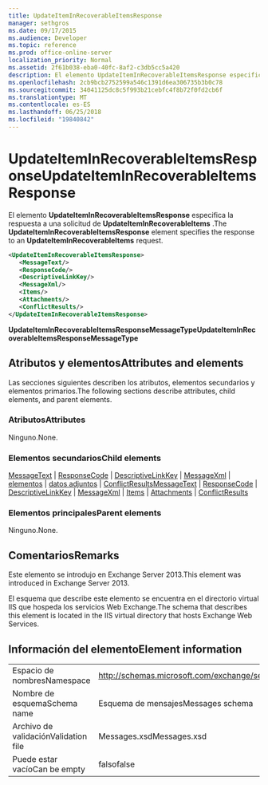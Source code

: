 ```yaml
---
title: UpdateItemInRecoverableItemsResponse
manager: sethgros
ms.date: 09/17/2015
ms.audience: Developer
ms.topic: reference
ms.prod: office-online-server
localization_priority: Normal
ms.assetid: 2f61b038-eba0-40fc-8af2-c3db5cc5a420
description: El elemento UpdateItemInRecoverableItemsResponse especifica la respuesta a una solicitud de UpdateItemInRecoverableItems.
ms.openlocfilehash: 2cb9bcb2752599a546c1391d6ea306735b3b0c78
ms.sourcegitcommit: 34041125dc8c5f993b21cebfc4f8b72f0fd2cb6f
ms.translationtype: MT
ms.contentlocale: es-ES
ms.lasthandoff: 06/25/2018
ms.locfileid: "19840842"
---
```

# <a name="updateiteminrecoverableitemsresponse"></a><span data-ttu-id="f3925-103">UpdateItemInRecoverableItemsResponse</span><span class="sxs-lookup"><span data-stu-id="f3925-103">UpdateItemInRecoverableItemsResponse</span></span>

<span data-ttu-id="f3925-104">El elemento **UpdateItemInRecoverableItemsResponse** especifica la respuesta a una solicitud de **UpdateItemInRecoverableItems** .</span><span class="sxs-lookup"><span data-stu-id="f3925-104">The **UpdateItemInRecoverableItemsResponse** element specifies the response to an **UpdateItemInRecoverableItems** request.</span></span> 
  
```XML
<UpdateItemInRecoverableItemsResponse>
   <MessageText/>
   <ResponseCode/>
   <DescriptiveLinkKey/>
   <MessageXml/>
   <Items/>
   <Attachments/>
   <ConflictResults/>
</UpdateItemInRecoverableItemsResponse>
```

 <span data-ttu-id="f3925-105">**UpdateItemInRecoverableItemsResponseMessageType**</span><span class="sxs-lookup"><span data-stu-id="f3925-105">**UpdateItemInRecoverableItemsResponseMessageType**</span></span>
## <a name="attributes-and-elements"></a><span data-ttu-id="f3925-106">Atributos y elementos</span><span class="sxs-lookup"><span data-stu-id="f3925-106">Attributes and elements</span></span>

<span data-ttu-id="f3925-107">Las secciones siguientes describen los atributos, elementos secundarios y elementos primarios.</span><span class="sxs-lookup"><span data-stu-id="f3925-107">The following sections describe attributes, child elements, and parent elements.</span></span>
  
### <a name="attributes"></a><span data-ttu-id="f3925-108">Atributos</span><span class="sxs-lookup"><span data-stu-id="f3925-108">Attributes</span></span>

<span data-ttu-id="f3925-109">Ninguno.</span><span class="sxs-lookup"><span data-stu-id="f3925-109">None.</span></span>
  
### <a name="child-elements"></a><span data-ttu-id="f3925-110">Elementos secundarios</span><span class="sxs-lookup"><span data-stu-id="f3925-110">Child elements</span></span>

<span data-ttu-id="f3925-111">[MessageText](messagetext.md) | [ResponseCode](responsecode.md) | [DescriptiveLinkKey](descriptivelinkkey.md) | [MessageXml](messagexml.md) | [elementos](items.md) | [datos adjuntos](attachments-ex15websvcsotherref.md) | [ConflictResults](conflictresults.md)</span><span class="sxs-lookup"><span data-stu-id="f3925-111">[MessageText](messagetext.md) | [ResponseCode](responsecode.md) | [DescriptiveLinkKey](descriptivelinkkey.md) | [MessageXml](messagexml.md) | [Items](items.md) | [Attachments](attachments-ex15websvcsotherref.md) | [ConflictResults](conflictresults.md)</span></span>
  
### <a name="parent-elements"></a><span data-ttu-id="f3925-112">Elementos principales</span><span class="sxs-lookup"><span data-stu-id="f3925-112">Parent elements</span></span>

<span data-ttu-id="f3925-113">Ninguno.</span><span class="sxs-lookup"><span data-stu-id="f3925-113">None.</span></span>
  
## <a name="remarks"></a><span data-ttu-id="f3925-114">Comentarios</span><span class="sxs-lookup"><span data-stu-id="f3925-114">Remarks</span></span>

<span data-ttu-id="f3925-115">Este elemento se introdujo en Exchange Server 2013.</span><span class="sxs-lookup"><span data-stu-id="f3925-115">This element was introduced in Exchange Server 2013.</span></span>
  
<span data-ttu-id="f3925-116">El esquema que describe este elemento se encuentra en el directorio virtual IIS que hospeda los servicios Web Exchange.</span><span class="sxs-lookup"><span data-stu-id="f3925-116">The schema that describes this element is located in the IIS virtual directory that hosts Exchange Web Services.</span></span>
  
## <a name="element-information"></a><span data-ttu-id="f3925-117">Información del elemento</span><span class="sxs-lookup"><span data-stu-id="f3925-117">Element information</span></span>

|||
|:-----|:-----|
|<span data-ttu-id="f3925-118">Espacio de nombres</span><span class="sxs-lookup"><span data-stu-id="f3925-118">Namespace</span></span>  <br/> |http://schemas.microsoft.com/exchange/services/2006/messages  <br/> |
|<span data-ttu-id="f3925-119">Nombre de esquema</span><span class="sxs-lookup"><span data-stu-id="f3925-119">Schema name</span></span>  <br/> |<span data-ttu-id="f3925-120">Esquema de mensajes</span><span class="sxs-lookup"><span data-stu-id="f3925-120">Messages schema</span></span>  <br/> |
|<span data-ttu-id="f3925-121">Archivo de validación</span><span class="sxs-lookup"><span data-stu-id="f3925-121">Validation file</span></span>  <br/> |<span data-ttu-id="f3925-122">Messages.xsd</span><span class="sxs-lookup"><span data-stu-id="f3925-122">Messages.xsd</span></span>  <br/> |
|<span data-ttu-id="f3925-123">Puede estar vacío</span><span class="sxs-lookup"><span data-stu-id="f3925-123">Can be empty</span></span>  <br/> |<span data-ttu-id="f3925-124">falso</span><span class="sxs-lookup"><span data-stu-id="f3925-124">false</span></span>  <br/> |
   

